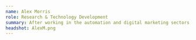 ```yaml
---
name: Alex Morris
role: Research & Technology Development
summary: After working in the automation and digital marketing sectors, Alex found his passion in decentralized and distributed systems. He leads technology at the Institute and produces content and systems aimed at preserving privacy and autonomy for individuals as our society moves online. Alex's excitement for these topics energizes fellow team members and everyone else around him.
headshot: AlexM.png
---
```

